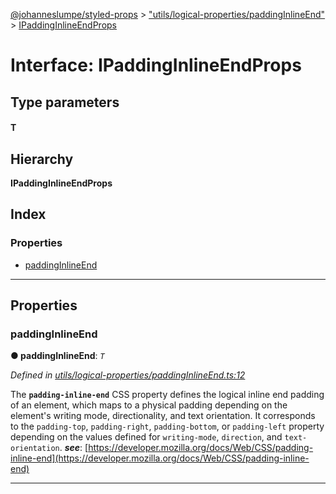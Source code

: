 [@johanneslumpe/styled-props](../README.md) > ["utils/logical-properties/paddingInlineEnd"](../modules/_utils_logical_properties_paddinginlineend_.md) > [IPaddingInlineEndProps](../interfaces/_utils_logical_properties_paddinginlineend_.ipaddinginlineendprops.md)

# Interface: IPaddingInlineEndProps

## Type parameters
#### T 
## Hierarchy

**IPaddingInlineEndProps**

## Index

### Properties

* [paddingInlineEnd](_utils_logical_properties_paddinginlineend_.ipaddinginlineendprops.md#paddinginlineend)

---

## Properties

<a id="paddinginlineend"></a>

###  paddingInlineEnd

**● paddingInlineEnd**: *`T`*

*Defined in [utils/logical-properties/paddingInlineEnd.ts:12](https://github.com/johanneslumpe/styled-props/blob/3abf398/src/utils/logical-properties/paddingInlineEnd.ts#L12)*

The **`padding-inline-end`** CSS property defines the logical inline end padding of an element, which maps to a physical padding depending on the element's writing mode, directionality, and text orientation. It corresponds to the `padding-top`, `padding-right`, `padding-bottom`, or `padding-left` property depending on the values defined for `writing-mode`, `direction`, and `text-orientation`.
*__see__*: [https://developer.mozilla.org/docs/Web/CSS/padding-inline-end](https://developer.mozilla.org/docs/Web/CSS/padding-inline-end)

___

